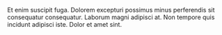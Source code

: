 Et enim suscipit fuga.
Dolorem excepturi possimus minus perferendis sit consequatur consequatur.
Laborum magni adipisci at.
Non tempore quis incidunt adipisci iste.
Dolor et amet sint.